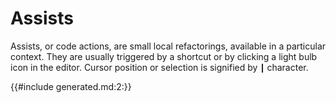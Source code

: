 # Assists

Assists, or code actions, are small local refactorings, available in a
particular context. They are usually triggered by a shortcut or by
clicking a light bulb icon in the editor. Cursor position or selection
is signified by `┃` character.

{{#include generated.md:2:}}
